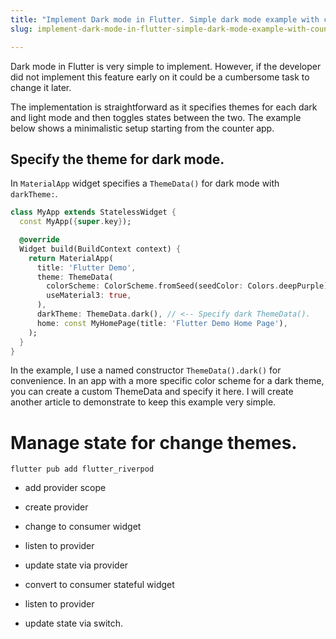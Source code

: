 ```yaml
---
title: "Implement Dark mode in Flutter. Simple dark mode example with counter app."
slug: implement-dark-mode-in-flutter-simple-dark-mode-example-with-counter-app

---
```


Dark mode in Flutter is very simple to implement. However, if the developer did not implement this feature early on it could be a cumbersome task to change it later.

The implementation is straightforward as it specifies themes for each dark and light mode and then toggles states between the two. The example below shows a minimalistic setup starting from the counter app.

## Specify the theme for dark mode.

In `MaterialApp` widget specifies a `ThemeData()` for dark mode with `darkTheme:`.

```dart
class MyApp extends StatelessWidget {
  const MyApp({super.key});

  @override
  Widget build(BuildContext context) {
    return MaterialApp(
      title: 'Flutter Demo',
      theme: ThemeData(
        colorScheme: ColorScheme.fromSeed(seedColor: Colors.deepPurple),
        useMaterial3: true,
      ),
      darkTheme: ThemeData.dark(), // <-- Specify dark ThemeData().
      home: const MyHomePage(title: 'Flutter Demo Home Page'),
    );
  }
}
```

In the example, I use a named constructor `ThemeData().dark()` for convenience. In an app with a more specific color scheme for a dark theme, you can create a custom ThemeData and specify it here. I will create another article to demonstrate to keep this example very simple.

# Manage state for change themes.

`flutter pub add flutter_riverpod`

* add provider scope
    
* create provider
    
* change to consumer widget
    
* listen to provider
    
* update state via provider
    
* convert to consumer stateful widget
    
* listen to provider
    
* update state via switch.